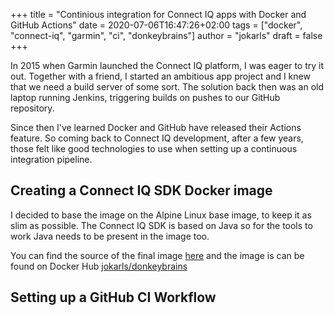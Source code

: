 +++
title = "Continious integration for Connect IQ apps with Docker and GitHub Actions"
date = 2020-07-06T16:47:26+02:00
tags = ["docker", "connect-iq", "garmin", "ci", "donkeybrains"]
author = "jokarls"
draft = false
+++

In 2015 when Garmin launched the Connect IQ platform, I was eager to try it out. Together with a friend, I started an ambitious app project and I knew that we need a build server of some sort. The solution back then was an old laptop running Jenkins, triggering builds on pushes to our GitHub repository.

Since then I've learned Docker and GitHub have released their Actions feature. So coming back to Connect IQ development, after a few years, those felt like good technologies to use when setting up a continuous integration pipeline.

## Creating a Connect IQ SDK Docker image

I decided to base the image on the Alpine Linux base image, to keep it as slim as possible. The Connect IQ SDK is based on Java so for the tools to work Java needs to be present in the image too.

You can find the source of the final image [here](https://github.com/jokarls/donkeybrains) and the image is can be found on Docker Hub [jokarls/donkeybrains](https://hub.docker.com/repository/docker/jokarls/donkeybrains)

## Setting up a GitHub CI Workflow

